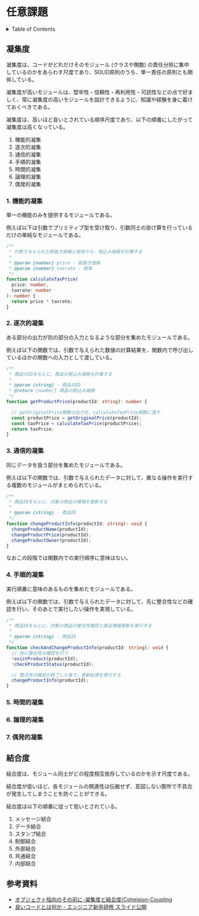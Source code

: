 # 任意課題

<!-- START doctoc generated TOC please keep comment here to allow auto update -->
<!-- DON'T EDIT THIS SECTION, INSTEAD RE-RUN doctoc TO UPDATE -->
<details>
<summary>Table of Contents</summary>

- [凝集度](#%E5%87%9D%E9%9B%86%E5%BA%A6)
- [結合度](#%E7%B5%90%E5%90%88%E5%BA%A6)
- [参考資料](#%E5%8F%82%E8%80%83%E8%B3%87%E6%96%99)

</details>
<!-- END doctoc generated TOC please keep comment here to allow auto update -->

## 凝集度

凝集度は、コードがどれだけそのモジュール (クラスや関数) の責任分担に集中しているのかをあらわす尺度であり、SOLID原則のうち、単一責任の原則とも関係している。

凝集度が高いモジュールは、堅牢性・信頼性・再利用性・可読性などの点で好ましく、常に凝集度の高いモジュールを設計できるように、知識や経験を身に着けておくべきである。

凝集度は、高いほど良いとされている順序尺度であり、以下の順番にしたがって凝集度は高くなっている。

1. 機能的凝集
2. 逐次的凝集
3. 通信的凝集
4. 手順的凝集
5. 時間的凝集
6. 論理的凝集
7. 偶発的凝集

### 1. 機能的凝集

単一の機能のみを提供するモジュールである。

例えば以下は引数でプリミティブ型を受け取り、引数同士の掛け算を行っているだけの単純なモジュールである。

```typescript
/**
 * 引数で与えられた税抜き価格と税率から、税込み価格を計算する
 * 
 * @param {number} price - 税抜き価格
 * @param {number} taxrate - 税率
 */
function calculateTaxPrice(
  price: number,
  taxrate: number
): number {
  return price * taxrate;
}
```

### 2. 逐次的凝集

ある部分の出力が別の部分の入力となるような部分を集めたモジュールである。

例えば以下の関数では、引数で与えられた数値の計算結果を、関数内で呼び出しているほかの関数への入力として渡している。

```typescript
/**
 * 商品のIDをもとに、商品の税込み価格を計算する
 * 
 * @param {string} - 商品のID
 * @return {number} 商品の税込み価格
 */
function getProductPrice(productId: string): number {

  // getOriginalPrice関数の出力を、calculateTaxPrice関数に渡す
  const productPrice = getOriginalPrice(productId);
  const taxPrice = calculateTaxPrice(productPrice);
  return taxPrice;
}
```

### 3. 通信的凝集

同じデータを扱う部分を集めたモジュールである。

例えば以下の関数では、引数で与えられたデータに対して、異なる操作を実行する複数のモジュールがまとめられている。

```typescript
/**
 * 商品IDをもとに、対象の商品の情報を更新する
 * 
 * @param {string} - 商品ID
 */
function changeProductInfo(productId: string): void {
  changeProductName(productId);
  changeProductPrice(productId);
  changeProductOwner(productId);
}
```

なおこの段階では関数内での実行順序に意味はない。

### 4. 手順的凝集

実行順番に意味のあるものを集めたモジュールである。

例えば以下の関数では、引数で与えられたデータに対して、先に整合性などの確認を行い、そのあとで実行したい操作を実現している。

```typescript
/**
 * 商品IDをもとに、対象の商品の整合性確認と商品情報更新を実行する
 * 
 * @param {string} - 商品ID
 */
function checkAndChangeProductInfo(productId: string): void {
  // 先に整合性の確認を行う
  !existProduct(productId);
  !checkProductStatus(productId);

  // 整合性の確認が終了した後で、更新処理を実行する
  changeProductInfo(productId);
}
```

### 5. 時間的凝集


### 6. 論理的凝集


### 7. 偶発的凝集

## 結合度

結合度は、モジュール同士がどの程度相互依存しているのかを示す尺度である。

結合度が低いほど、各モジュールの関連性は伝搬せず、意図しない箇所で不具合が発生してしまうことを防ぐことができる。

結合度は以下の順番に従って低いとされている。

1. メッセージ結合
2. データ結合
3. スタンプ結合
4. 制御結合
5. 外部結合
6. 共通結合
7. 内部結合

## 参考資料

- [ オブジェクト指向のその前に-凝集度と結合度/Coheision-Coupling](https://speakerdeck.com/sonatard/coheision-coupling)
- [良いコードとは何か - エンジニア新卒研修 スライド公開](https://speakerdeck.com/moriatsushi/liang-ikodotohahe-ka-enziniaxin-zu-yan-xiu-suraidogong-kai)
